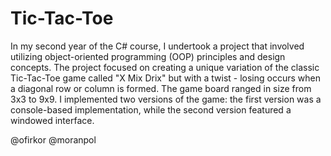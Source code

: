 # Tic-Tac-Toe

In my second year of the C# course, I undertook a project that involved utilizing object-oriented programming (OOP) principles and design concepts. The project focused on creating a unique variation of the classic Tic-Tac-Toe game called "X Mix Drix" but with a twist - losing occurs when a diagonal row or column is formed. The game board ranged in size from 3x3 to 9x9. I implemented two versions of the game: the first version was a console-based implementation, while the second version featured a windowed interface.

@ofirkor @moranpol
